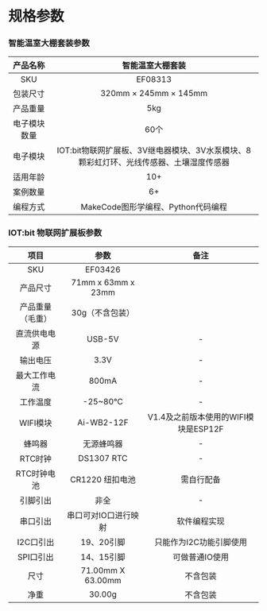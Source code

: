 ﻿---
sidebar_position: 3
sidebar_label: 规格参数
---

# 规格参数

### 智能温室大棚套装参数


|   产品名称   |                       智能温室大棚套装                       |
| :----------: | :----------------------------------------------------------: |
|     SKU      |                           EF08313                            |
|   包装尺寸   |                    320mm × 245mm × 145mm                     |
|   产品重量   |                             5kg                              |
| 电子模块数量 |                             60个                             |
|   电子模块   | IOT:bit物联网扩展板、3V继电器模块、3V水泵模块、8颗彩虹灯环、光线传感器、土壤湿度传感器 |
|   适用年龄   |                             10+                              |
|   案例数量   |                              6+                              |
|   编程方式   |              MakeCode图形学编程、Python代码编程              |

### IOT:bit 物联网扩展板参数

|       项目       |         参数         |                 备注                 |
| :--------------: | :------------------: | :----------------------------------: |
|       SKU        |       EF03426        |                                      |
|     产品尺寸     |  71mm x 63mm x 23mm  |                                      |
| 产品重量（毛重） |   30g（不含包装）    |                                      |
|   直流供电电源   |        USB-5V        |                  -                   |
|     输出电压     |         3.3V         |                  -                   |
|   最大工作电流   |        800mA         |                  -                   |
|     工作温度     |       -25~80℃        |                  -                   |
|     WIFI模块     |      Ai-WB2-12F      | V1.4及之前版本使用的WIFI模块是ESP12F |
|      蜂鸣器      |      无源蜂鸣器      |                  -                   |
|     RTC时钟      |      DS1307 RTC      |                  -                   |
|   RTC时钟电池    |   CR1220 纽扣电池    |              需自行配备              |
|     引脚引出     |         非全         |                  -                   |
|     串口引出     | 串口可对IO口进行映射 |             软件编程实现             |
|    I2C口引出     |      19、20引脚      |       只能作为I2C功能引脚使用        |
|    SPI口引出     |      14、15引脚      |            可做普通IO使用            |
|       尺寸       |  71.00mm X 63.00mm   |               不含包装               |
|       净重       |        30.00g        |               不含包装               |
